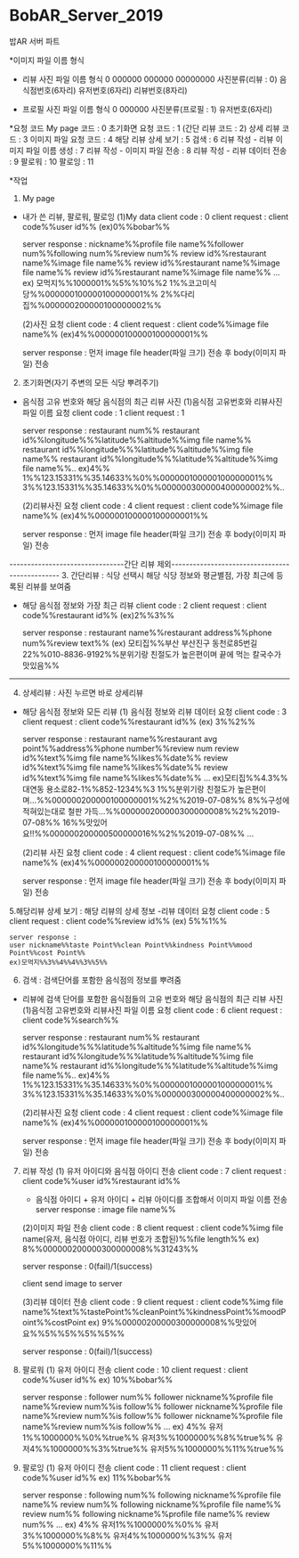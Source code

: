 # BobAR_Server_2019
밥AR 서버 파트

*이미지 파일 이름 형식
- 리뷰 사진 파일 이름 형식
0 000000 000000 00000000
사진분류(리뷰 : 0) 음식점번호(6자리) 유저번호(6자리) 리뷰번호(8자리)

- 프로필 사진 파일 이름 형식
0 000000
사진분류(프로필 : 1) 유저번호(6자리)

*요청 코드
My page 코드 : 0
초기화면 요청 코드 : 1
(간단 리뷰 코드 : 2)
상세 리뷰 코드 : 3
이미지 파일 요청 코드 : 4
해당 리뷰 상세 보기 : 5
검색 : 6
리뷰 작성 - 리뷰 이미지 파일 이름 생성 : 7
리뷰 작성 - 이미지 파일 전송 : 8
리뷰 작성 - 리뷰 데이터 전송 : 9
팔로워 : 10
팔로잉 : 11

*작업
1. My page
- 내가 쓴 리뷰, 팔로워, 팔로잉
    (1)My data
    client code : 0
    client request : client code%%user id%% (ex)0%%bobar%%

    server response : 
    nickname%%profile file name%%follower num%%following num%%review num%%
    review id%%restaurant name%%image file name%%
    review id%%restaurant name%%image file name%%
    review id%%restaurant name%%image file name%%
    ...
    ex)
    모먹지%%1000001%%5%%10%%2
    1%%코고미식당%%000000100000100000001%%
    2%%다리집%%000000200000100000002%%

    (2)사진 요청
    client code : 4
    client request : client code%%image file name%% (ex)4%%000000100000100000001%%

    server response : 
    먼저 image file header(파일 크기) 전송 후 body(이미지 파일) 전송

2. 초기화면(자기 주변의 모든 식당 뿌려주기)
- 음식점 고유 번호와 해당 음식점의 최근 리뷰 사진
    (1)음식점 고유번호와 리뷰사진 파일 이름 요청
    client code : 1
    client request : 1

    server response : 
    restaurant num%%
    restaurant id%%longitude%%%latitude%%altitude%%img file name%%
    restaurant id%%longitude%%%latitude%%altitude%%img file name%%
    restaurant id%%longitude%%%latitude%%altitude%%img file name%%..
    ex)4%%
    1%%123.15331%%35.14633%%0%%000000100000100000001%%
    3%%123.15331%%35.14633%%0%%000000300000400000002%%..

    (2)리뷰사진 요청
    client code : 4
    client request : client code%%image file name%% (ex)4%%000000100000100000001%%

    server response : 
    먼저 image file header(파일 크기) 전송 후 body(이미지 파일) 전송

--------------------------------간단 리뷰 제외-----------------------------------------------
3. 간단리뷰 : 식당 선택시 해당 식당 정보와 평균별점, 가장 최근에 등록된 리뷰를 보여줌
- 해당 음식점 정보와 가장 최근 리뷰
    client code : 2
    client request : client code%%restaurant id%% (ex)2%%3%%

    server response : restaurant name%%restaurant address%%phone num%%review text%%
    (ex) 모티집%%부산 부산진구 동천로85번길 22%%010-8836-9192%%분위기랑 친절도가 높은편이며 끝에 먹는 칼국수가 맛있음%%
----------------------------------------------------------------------------------------------

4. 상세리뷰 : 사진 누르면 바로 상세리뷰
- 해당 음식점 정보와 모든 리뷰
    (1) 음식점 정보와 리뷰 데이터 요청
    client code : 3
    client request : client code%%restaurant id%% (ex) 3%%2%%

    server response : 
    restaurant name%%restaurant avg point%%address%%phone number%%review num
    review id%%text%%img file name%%likes%%date%%
    review id%%text%%img file name%%likes%%date%%
    review id%%text%%img file name%%likes%%date%%
    ...
    ex)모티집%%4.3%%대연동 용소로82-1%%852-1234%%3
    1%%분위기랑 친절도가 높은편이며...%%000000200000100000001%%2%%2019-07-08%%
    8%%구성에 적혀있는대로 철판 가득...%%000000200000300000008%%2%%2019-07-08%%
    16%%맛있어요!!%%000000200000500000016%%2%%2019-07-08%%
    ...

    (2)리뷰 사진 요청
    client code : 4
    client request : client code%%image file name%% (ex)4%%000000200000100000001%%

    server response : 
    먼저 image file header(파일 크기) 전송 후 body(이미지 파일) 전송

5.해당리뷰 상세 보기 : 해당 리뷰의 상세 정보
-리뷰 데이터 요청
    client code : 5
    client request : client code%%review id%% (ex) 5%%1%%

    server response :
    user nickname%%taste Point%%clean Point%%kindness Point%%mood Point%%cost Point%%
    ex)모먹지%%3%%4%%4%%3%%5%%

6. 검색 : 검색단어를 포함한 음식점의 정보를 뿌려줌
- 리뷰에 검색 단어를 포함한 음식점들의 고유 번호와 해당 음식점의 최근 리뷰 사진
    (1)음식점 고유번호와 리뷰사진 파일 이름 요청
    client code : 6
    client request : client code%%search%%

    server response : 
    restaurant num%%
    restaurant id%%longitude%%%latitude%%altitude%%img file name%%
    restaurant id%%longitude%%%latitude%%altitude%%img file name%%
    restaurant id%%longitude%%%latitude%%altitude%%img file name%%..
    ex)4%%
    1%%123.15331%%35.14633%%0%%000000100000100000001%%
    3%%123.15331%%35.14633%%0%%000000300000400000002%%..

    (2)리뷰사진 요청
    client code : 4
    client request : client code%%image file name%% (ex)4%%000000100000100000001%%

    server response : 
    먼저 image file header(파일 크기) 전송 후 body(이미지 파일) 전송

7. 리뷰 작성
    (1) 유저 아이디와 음식점 아이디 전송
    client code : 7
    client request : client code%%user id%%restaurant id%%

    - 음식점 아이디 + 유저 아이디 + 리뷰 아이디를 조합해서 이미지 파일 이름 전송
    server response : image file name%%

    (2)이미지 파일 전송
    client code : 8
    client request : client code%%img file name(유저, 음식점 아이디, 리뷰 번호가 조합된)%%file length%%
    ex) 8%%000000200000300000008%%31243%%

    server response : 0(fail)/1(success)

    client send image to server

    (3)리뷰 데이터 전송
    client code : 9
    client request : client code%%img file name%%text%%tastePoint%%cleanPoint%%kindnessPoint%%moodPoint%%costPoint
    ex) 9%%00000200000300000008%%맛있어요%%5%%5%%5%%5%%

    server response : 0(fail)/1(success)

8. 팔로워
    (1) 유저 아이디 전송
    client code : 10
    client request : client code%%user id%%
    ex) 10%%bobar%%

    server response :
    follower num%%
    follower nickname%%profile file name%%review num%%is follow%%
    follower nickname%%profile file name%%review num%%is follow%%
    follower nickname%%profile file name%%review num%%is follow%%
    ...
    ex)
    4%%
    유저1%%1000000%%0%%true%%
    유저3%%1000000%%8%%true%%
    유저4%%1000000%%3%%true%%
    유저5%%1000000%%11%%true%%

9. 팔로잉
    (1) 유저 아이디 전송
    client code : 11
    client request : client code%%user id%%
    ex) 11%%bobar%%

    server response :
    following num%%
    following nickname%%profile file name%% review num%%
    following nickname%%profile file name%% review num%%
    following nickname%%profile file name%% review num%%
    ...
    ex)
    4%%
    유저1%%1000000%%0%%
    유저3%%1000000%%8%%
    유저4%%1000000%%3%%
    유저5%%1000000%%11%%
